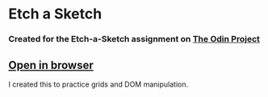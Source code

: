 # Etch a Sketch

### Created for the **Etch-a-Sketch** assignment on [The Odin Project](https://www.theodinproject.com/courses/web-development-101/lessons/etch-a-sketch-project)

## [Open in browser](https://sharp-northcutt-919819.netlify.com/)

I created this to practice grids and DOM manipulation.

